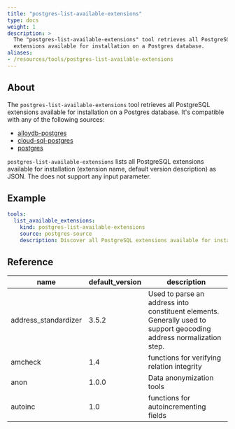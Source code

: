 ```yaml
---
title: "postgres-list-available-extensions"
type: docs
weight: 1
description: >
  The "postgres-list-available-extensions" tool retrieves all PostgreSQL
  extensions available for installation on a Postgres database.
aliases:
- /resources/tools/postgres-list-available-extensions
---
```


## About

The `postgres-list-available-extensions` tool retrieves all PostgreSQL
extensions available for installation on a Postgres database. It's compatible
with any of the following sources:

- [alloydb-postgres](../../sources/alloydb-pg.md)
- [cloud-sql-postgres](../../sources/cloud-sql-pg.md)
- [postgres](../../sources/postgres.md)

`postgres-list-available-extensions` lists all PostgreSQL extensions available
for installation (extension name, default version description) as JSON. The does
not support any input parameter.

## Example

```yaml
tools:
  list_available_extensions:
    kind: postgres-list-available-extensions
    source: postgres-source
    description: Discover all PostgreSQL extensions available for installation on this server, returning name, default_version, and description.
```

## Reference

| **name**             | **default_version** | **description**                                                                                                     |
|----------------------|---------------------|---------------------------------------------------------------------------------------------------------------------|
| address_standardizer | 3.5.2               | Used to parse an address into constituent elements. Generally used to support geocoding address normalization step. |
| amcheck              | 1.4                 | functions for verifying relation integrity                                                                          |
| anon                 | 1.0.0               | Data anonymization tools                                                                                            |
| autoinc              | 1.0                 | functions for autoincrementing fields                                                                               |
